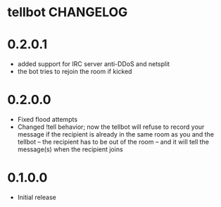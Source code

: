 tellbot CHANGELOG
=================

# 0.2.0.1

- added support for IRC server anti-DDoS and netsplit
- the bot tries to rejoin the room if kicked

# 0.2.0.0

- Fixed flood attempts
- Changed !tell behavior; now the tellbot will refuse to record your message if
  the recipient is already in the same room as you and the tellbot – the
  recipient has to be out of the room – and it will tell the message(s) when
  the recipient joins

# 0.1.0.0

- Initial release
